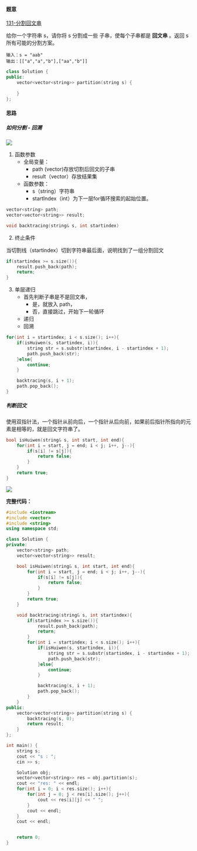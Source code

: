 <h4 id="ZhFKv">题意</h4>

[131-分割回文串](https://leetcode.cn/problems/palindrome-partitioning/)

给你一个字符串 s，请你将 s 分割成一些 子串，使每个子串都是 **回文串** 。返回 s 所有可能的分割方案。

```plain
输入：s = "aab"
输出：[["a","a","b"],["aa","b"]]
```

```cpp
class Solution {
public:
    vector<vector<string>> partition(string s) {
        
    }
};
```

<h4 id="hgill">思路</h4>
<h5 id="mvb5Q">如何分割 - 回溯</h5>

![](https://cdn.nlark.com/yuque/0/2025/jpeg/29336392/1750735342319-b68d89f9-0fa8-4148-8236-9d35890b07b9.jpeg)

1. 函数参数
    - 全局变量：
        * path (vector)存放切割后回文的子串
        * result（vector<vector>）存放结果集
    - 函数参数：
        * s（string）字符串
        * startIndex（int）为下一层for循环搜索的起始位置。

```cpp
vector<string> path;
vector<vector<string>> result;

void backtracing(string& s, int startindex)
```

2. 终止条件

当切割线（startindex）切到字符串最后面，说明找到了一组分割回文

```cpp
if(startindex >= s.size()){
    result.push_back(path);
    return;
}
```

3. 单层递归
    - 首先判断子串是不是回文串，
        * 是，就放入 path，
        * 否，直接跳过，开始下一轮循环
    - 递归
    - 回溯

```cpp
for(int i = startindex; i < s.size(); i++){
    if(isHuiwen(s, startindex, i)){
        string str = s.substr(startindex, i - startindex + 1);
        path.push_back(str);
    }else{
        continue;
    }

    backtracing(s, i + 1);
    path.pop_back();
}
```

<h5 id="oi0So">判断回文</h5>

使用双指针法，一个指针从前向后，一个指针从后向前，如果前后指针所指向的元素是相等的，就是回文字符串了。

```cpp
bool isHuiwen(string& s, int start, int end){
    for(int i = start, j = end; i < j; i++, j--){
        if(s[i] != s[j]){
            return false;
        }
    }
    return true;
}
```



![](http://cdn.notes.kamacoder.com/1400beb5-c42f-4171-a14b-c60fb539ca11.png)

**完整代码：**

```cpp
#include <iostream>
#include <vector>
#include <string>
using namespace std;

class Solution {
private:
    vector<string> path;
    vector<vector<string>> result;

    bool isHuiwen(string& s, int start, int end){
        for(int i = start, j = end; i < j; i++, j--){
            if(s[i] != s[j]){
                return false;
            }
        }
        return true;
    }

    void backtracing(string& s, int startindex){
        if(startindex >= s.size()){
            result.push_back(path);
            return;
        }
        for(int i = startindex; i < s.size(); i++){
            if(isHuiwen(s, startindex, i)){
                string str = s.substr(startindex, i - startindex + 1);
                path.push_back(str);
            }else{
                continue;
            }

            backtracing(s, i + 1);
            path.pop_back();
        }
    }
public:
    vector<vector<string>> partition(string s) {
        backtracing(s, 0);
        return result;
    }
};

int main() {
    string s;
    cout << "s : ";
    cin >> s;

    Solution obj;
    vector<vector<string>> res = obj.partition(s);
    cout << "res: " << endl;
    for(int i = 0; i < res.size(); i++){
        for(int j = 0; j < res[i].size(); j++){
            cout << res[i][j] << " ";
        }
        cout << endl;
    }
    cout << endl;


    return 0;
}

```

